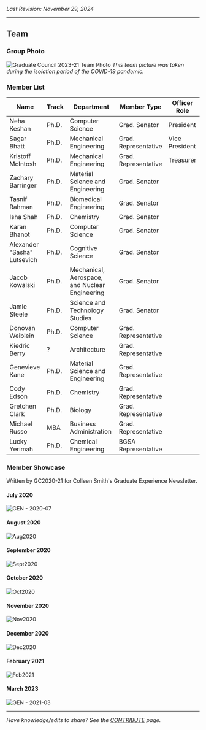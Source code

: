 _Last Revision: November 29, 2024_

---

## Team

### Group Photo
![Graduate Council 2023-21 Team Photo](../../../_assets/Graduate%20Council%20-%20A/2020-21%20-%20A/GC2020-21%20Team%20Photo.png)
_This team picture was taken during the isolation period of the COVID-19 pandemic._

### Member List

| Name                        | Track | Department                                     | Member Type          | Officer Role   |
| --------------------------- | ----- | ---------------------------------------------- | -------------------- | -------------- |
| Neha Keshan                 | Ph.D. | Computer Science                               | Grad. Senator        | President      |
| Sagar Bhatt                 | Ph.D. | Mechanical Engineering                         | Grad. Representative | Vice President |
| Kristoff McIntosh           | Ph.D. | Mechanical Engineering                         | Grad. Representative | Treasurer      |
| Zachary Barringer           | Ph.D. | Material Science and Engineering               | Grad. Senator        |                |
| Tasnif Rahman               | Ph.D. | Biomedical Engineering                         | Grad. Senator        |                |
| Isha Shah                   | Ph.D. | Chemistry                                      | Grad. Senator        |                |
| Karan Bhanot                | Ph.D. | Computer Science                               | Grad. Senator        |                |
| Alexander "Sasha" Lutsevich | Ph.D. | Cognitive Science                              | Grad. Senator        |                |
| Jacob Kowalski              | Ph.D. | Mechanical, Aerospace, and Nuclear Engineering | Grad. Senator        |                |
| Jamie Steele                | Ph.D. | Science and Technology Studies                 | Grad. Senator        |                |
| Donovan Weiblein            | Ph.D. | Computer Science                               | Grad. Representative |                |
| Kiedric Berry               | ?     | Architecture                                   | Grad. Representative |                |
| Genevieve Kane              | Ph.D. | Material Science and Engineering               | Grad. Representative |                |
| Cody Edson                  | Ph.D. | Chemistry                                      | Grad. Representative |                |
| Gretchen Clark              | Ph.D. | Biology                                        | Grad. Representative |                |
| Michael Russo               | MBA   | Business Administration                        | Grad. Representative |                |
| Lucky Yerimah               | Ph.D. | Chemical Engineering                           | BGSA Representative  |                |


### Member Showcase
Written by GC2020-21 for Colleen Smith's Graduate Experience Newsletter.

#### July 2020
![GEN - 2020-07](../../../_assets/Graduate%20Council%20-%20A/2020-21%20-%20A/GEN%20-%202020-07.png)

#### August 2020
![Aug2020](../../../_assets/Graduate%20Council%20-%20A/2020-21%20-%20A/GEN%20-%202020-08.png)

#### September 2020
![Sept2020](../../../_assets/Graduate%20Council%20-%20A/2020-21%20-%20A/GEN%20-%202020-09.png)

#### October 2020
![Oct2020](../../../_assets/Graduate%20Council%20-%20A/2020-21%20-%20A/GEN%20-%202020-10.png)

#### November 2020
![Nov2020](../../../_assets/Graduate%20Council%20-%20A/2020-21%20-%20A/GEN%20-%202020-11.png)

#### December 2020
![Dec2020](../../../_assets/Graduate%20Council%20-%20A/2020-21%20-%20A/GEN%20-%202020-12.png)

#### February 2021
![Feb2021](../../../_assets/Graduate%20Council%20-%20A/2020-21%20-%20A/GEN%20-%202021-02.png)

#### March 2023
![GEN - 2021-03](../../../_assets/Graduate%20Council%20-%20A/2020-21%20-%20A/GEN%20-%202021-03.png)


---
_Have knowledge/edits to share? See the [CONTRIBUTE](../../CONTRIBUTE.md) page._